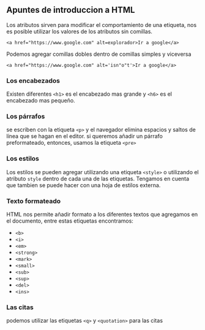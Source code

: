 ## Apuntes de introduccion a HTML
Los atributos sirven para modificar el comportamiento de una etiqueta, nos es posible utilizar los valores de los atributos sin comillas.
``` 
<a href="https://www.google.com" alt=explorador>Ir a google</a>
```
Podemos agregar comillas dobles dentro de comillas simples y viceversa
```
<a href="https://www.google.com" alt='isn"o"t'>Ir a google</a>
```
### Los encabezados
Existen diferentes ```<h1>``` es el encabezado mas grande y ```<h6>``` es el encabezado mas pequeño.

### Los párrafos
se escriben con la etiqueta ```<p>``` y el navegador elimina espacios y saltos de línea que se hagan en el editor. si queremos añadir un párrafo preformateado, entonces, usamos la etiqueta ```<pre>```

### Los estilos
Los estilos se pueden agregar utilizando una etiqueta ```<style>``` o utilizando el atributo `style` dentro de cada una de las etiquetas. Tengamos en cuenta que tambien se puede hacer con una hoja de estilos externa.

### Texto formateado
HTML nos permite añadir formato a los diferentes textos que agregamos en el documento, entre estas etiquetas encontramos:
* ```<b>```
* ```<i>```
* ```<em>```
* ```<strong>```
* ```<mark>```
* ```<small>```
* ```<sub>```
* ```<sup>```
* ```<del>```
* ```<ins>```

### Las citas
podemos utilizar las etiquetas ```<q>``` y ```<quotation>``` para las citas